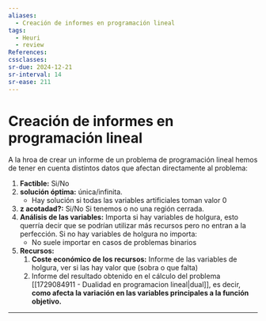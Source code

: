 ```yaml
---
aliases:
  - Creación de informes en programación lineal
tags:
  - Heuri
  - review
References: 
cssclasses:
sr-due: 2024-12-21
sr-interval: 14
sr-ease: 211
---
```

# Creación de informes en programación lineal

A la hroa de crear un informe de un problema de programación lineal hemos de tener en cuenta distintos datos que afectan directamente al problema: 

1. **Factible:** Si/No
2. **solución óptima:** única/infinita.
   + Hay solución si todas las variables artificiales toman valor 0
3. **z acotadad?:** Si/No
   Si tenemos o no una región cerrada.
4. **Análisis de las variables:** Importa si hay variables de holgura, esto querría decir que se podrían utilizar más recursos pero no entran a la perfección. Si no hay variables de holgura no importa:
   + No suele importar en casos de problemas binarios
5. **Recursos:**
	  1. **Coste económico de los recursos:**  Informe de las variables de holgura, ver si las hay valor que (sobra o que falta)
	  2. Informe del resultado obtenido en el cálculo del problema [[1729084911 - Dualidad en programacion lineal|dual]], es decir, **como afecta la variación en las variables principales a la función objetivo.**

***
